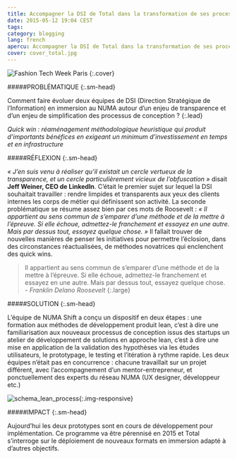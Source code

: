 ```yaml
---
title: Accompagner la DSI de Total dans la transformation de ses processus
date: 2015-05-12 19:04 CEST
tags:
category: blogging
lang: french
apercu: Accompagner la DSI de Total dans la transformation de ses processus
cover: cover_total.jpg
---
```


![Fashion Tech Week Paris](cover_total.jpg)
{:.cover}

#####PROBLÉMATIQUE
{:.sm-head}

Comment faire évoluer deux équipes de DSI (Direction Stratégique de l’Information) en immersion au NUMA autour d’un enjeu de transparence et d’un enjeu de simplification des processus de conception ?
{:.lead}

*Quick win : réaménagement méthodologique heuristique qui produit d’importants bénéfices en exigeant un minimum d’investissement en temps et en infrastructure*

#####RÉFLEXION
{:.sm-head}

*« J’en suis venu à réaliser qu’il existait un cercle vertueux de la transparence, et un cercle particulièrement vicieux de l’obfuscation »* disait **Jeff Weiner, CEO de LinkedIn**. C’était le premier sujet sur lequel la DSI souhaitait travailler : rendre limpides et transparents aux yeux des clients internes les corps de métier qui définissent son activité. La seconde problématique se résume assez bien par ces mots de Roosevelt : *« Il appartient au sens commun de s’emparer d’une méthode et de la mettre à l’épreuve. Si elle échoue, admettez-le franchement et essayez en une autre. Mais par dessus tout, essayez quelque chose. »* Il fallait trouver de nouvelles manières de penser les initiatives pour permettre l’éclosion, dans des circonstances réactualisées, de méthodes novatrices qui enclenchent des quick wins.

> Il appartient au sens commun de s’emparer d’une méthode et de la mettre à l’épreuve. Si elle échoue, admettez-le franchement et essayez en une autre. Mais par dessus tout, essayez quelque chose. <cite>- Franklin Delano Roosevelt</cite>
{:.large}

#####SOLUTION
{:.sm-head}

L’équipe de NUMA Shift a conçu un dispositif en deux étapes :
une formation aux méthodes de développement produit lean, c’est à dire une familiarisation aux nouveaux processus de conception issus des startups
un atelier de développement de solutions en approche lean, c’est à dire une mise en application de la validation des hypothèses via les études utilisateurs, le prototypage, le testing et l’itération à rythme rapide.
Les deux équipes n’était pas en concurrence : chacune travaillait sur un projet différent, avec l’accompagnement d’un mentor-entrepreneur, et ponctuellement des experts du réseau NUMA (UX designer, développeur etc.)

![schema_lean_process](schema_lean_process.png){:.img-responsive}

#####IMPACT
{:.sm-head}

Aujourd’hui les deux prototypes sont en cours de développement pour implémentation. Ce programme va être pérennisé en 2015 et Total s’interroge sur le déploiement de nouveaux formats en immersion adapté à d’autres objectifs.